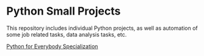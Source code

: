 # Python Small Projects

This repository includes individual Python projects, as well as automation of some job related tasks, data analysis tasks, etc.

[Python for Everybody Specialization](https://www.coursera.org/account/accomplishments/specialization/certificate/2NDJ2F4CN24B)
